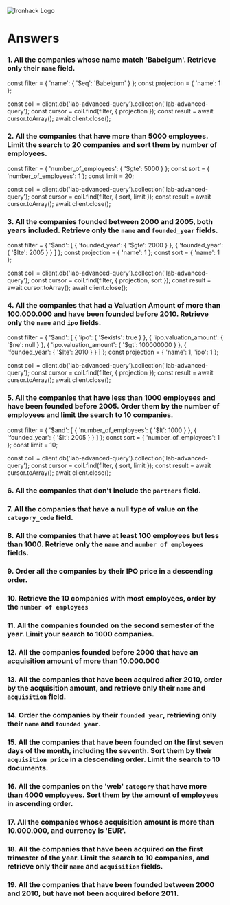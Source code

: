 ![Ironhack Logo](https://i.imgur.com/1QgrNNw.png)

# Answers

### 1. All the companies whose name match 'Babelgum'. Retrieve only their `name` field.

<!-- Your Code Goes Here -->

const filter = {
'name': {
'$eq': 'Babelgum'
}
};
const projection = {
'name': 1
};

const coll = client.db('lab-advanced-query').collection('lab-advanced-query');
const cursor = coll.find(filter, { projection });
const result = await cursor.toArray();
await client.close();

### 2. All the companies that have more than 5000 employees. Limit the search to 20 companies and sort them by **number of employees**.

<!-- Your Code Goes Here -->

const filter = {
'number_of_employees': {
'$gte': 5000
}
};
const sort = {
'number_of_employees': 1
};
const limit = 20;

const coll = client.db('lab-advanced-query').collection('lab-advanced-query');
const cursor = coll.find(filter, { sort, limit });
const result = await cursor.toArray();
await client.close();

### 3. All the companies founded between 2000 and 2005, both years included. Retrieve only the `name` and `founded_year` fields.

<!-- Your Code Goes Here -->

const filter = {
'$and': [
    {
      'founded_year': {
        '$gte': 2000
}
}, {
'founded_year': {
'$lte': 2005
}
}
]
};
const projection = {
'name': 1
};
const sort = {
'name': 1
};

const coll = client.db('lab-advanced-query').collection('lab-advanced-query');
const cursor = coll.find(filter, { projection, sort });
const result = await cursor.toArray();
await client.close();

### 4. All the companies that had a Valuation Amount of more than 100.000.000 and have been founded before 2010. Retrieve only the `name` and `ipo` fields.

<!-- Your Code Goes Here -->

const filter = {
'$and': [
    {
      'ipo': {
        '$exists': true
}
}, {
'ipo.valuation_amount': {
'$ne': null
      }
    }, {
      'ipo.valuation_amount': {
        '$gt': 100000000
}
}, {
'founded_year': {
'$lte': 2010
}
}
]
};
const projection = {
'name': 1,
'ipo': 1
};

const coll = client.db('lab-advanced-query').collection('lab-advanced-query');
const cursor = coll.find(filter, { projection });
const result = await cursor.toArray();
await client.close();

### 5. All the companies that have less than 1000 employees and have been founded before 2005. Order them by the number of employees and limit the search to 10 companies.

<!-- Your Code Goes Here -->

const filter = {
'$and': [
    {
      'number_of_employees': {
        '$lt': 1000
}
}, {
'founded_year': {
'$lt': 2005
}
}
]
};
const sort = {
'number_of_employees': 1
};
const limit = 10;

const coll = client.db('lab-advanced-query').collection('lab-advanced-query');
const cursor = coll.find(filter, { sort, limit });
const result = await cursor.toArray();
await client.close();

### 6. All the companies that don't include the `partners` field.

<!-- Your Code Goes Here -->

### 7. All the companies that have a null type of value on the `category_code` field.

<!-- Your Code Goes Here -->

### 8. All the companies that have at least 100 employees but less than 1000. Retrieve only the `name` and `number of employees` fields.

<!-- Your Code Goes Here -->

### 9. Order all the companies by their IPO price in a descending order.

<!-- Your Code Goes Here -->

### 10. Retrieve the 10 companies with most employees, order by the `number of employees`

<!-- Your Code Goes Here -->

### 11. All the companies founded on the second semester of the year. Limit your search to 1000 companies.

<!-- Your Code Goes Here -->

### 12. All the companies founded before 2000 that have an acquisition amount of more than 10.000.000

<!-- Your Code Goes Here -->

### 13. All the companies that have been acquired after 2010, order by the acquisition amount, and retrieve only their `name` and `acquisition` field.

<!-- Your Code Goes Here -->

### 14. Order the companies by their `founded year`, retrieving only their `name` and `founded year`.

<!-- Your Code Goes Here -->

### 15. All the companies that have been founded on the first seven days of the month, including the seventh. Sort them by their `acquisition price` in a descending order. Limit the search to 10 documents.

<!-- Your Code Goes Here -->

### 16. All the companies on the 'web' `category` that have more than 4000 employees. Sort them by the amount of employees in ascending order.

<!-- Your Code Goes Here -->

### 17. All the companies whose acquisition amount is more than 10.000.000, and currency is 'EUR'.

<!-- Your Code Goes Here -->

### 18. All the companies that have been acquired on the first trimester of the year. Limit the search to 10 companies, and retrieve only their `name` and `acquisition` fields.

<!-- Your Code Goes Here -->

### 19. All the companies that have been founded between 2000 and 2010, but have not been acquired before 2011.

<!-- Your Code Goes Here -->
